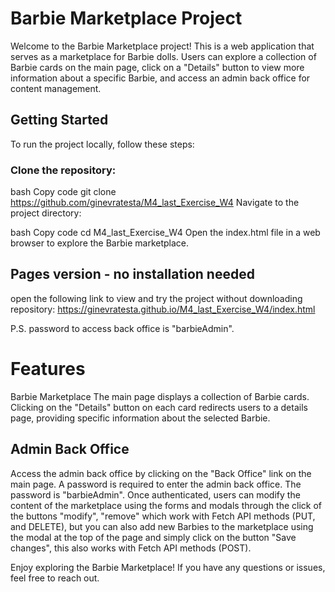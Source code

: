 # Barbie Marketplace Project
Welcome to the Barbie Marketplace project! This is a web application that serves as a marketplace for Barbie dolls. Users can explore a collection of Barbie cards on the main page, click on a "Details" button to view more information about a specific Barbie, and access an admin back office for content management.

## Getting Started
To run the project locally, follow these steps:

### Clone the repository:

bash
Copy code
git clone https://github.com/ginevratesta/M4_last_Exercise_W4
Navigate to the project directory:

bash
Copy code
cd M4_last_Exercise_W4
Open the index.html file in a web browser to explore the Barbie marketplace.

## Pages version - no installation needed
open the following link to view and try the project without downloading repository:
https://ginevratesta.github.io/M4_last_Exercise_W4/index.html

P.S. password to access back office is "barbieAdmin".

# Features
Barbie Marketplace
The main page displays a collection of Barbie cards.
Clicking on the "Details" button on each card redirects users to a details page, providing specific information about the selected Barbie.

## Admin Back Office
Access the admin back office by clicking on the "Back Office" link on the main page.
A password is required to enter the admin back office. 
The password is "barbieAdmin".
Once authenticated, users can modify the content of the marketplace using the forms and modals through the click of the buttons "modify", "remove" which work with Fetch API methods (PUT, and DELETE), but you can also add new Barbies to the marketplace using the modal at the top of the page and simply click on the button "Save changes", this also works with Fetch API methods (POST).


Enjoy exploring the Barbie Marketplace! If you have any questions or issues, feel free to reach out.